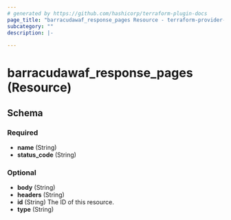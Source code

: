 ```yaml
---
# generated by https://github.com/hashicorp/terraform-plugin-docs
page_title: "barracudawaf_response_pages Resource - terraform-provider-barracudawaf"
subcategory: ""
description: |-
  
---
```


# barracudawaf_response_pages (Resource)





<!-- schema generated by tfplugindocs -->
## Schema

### Required

- **name** (String)
- **status_code** (String)

### Optional

- **body** (String)
- **headers** (String)
- **id** (String) The ID of this resource.
- **type** (String)


